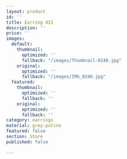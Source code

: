 ```yaml
---
layout: product
id: ''
title: Earring 021
description: ''
price: ''
images:
  default:
    thumbnail:
      optimized: ''
      fallback: "/images/Thumbnail-0240.jpg"
    original:
      optimized: ''
      fallback: "/images/IMG_0240.jpg"
  featured:
    thumbnail:
      optimized: ''
      fallback: ''
    original:
      optimized: ''
      fallback: ''
category: earrings
material: grey-patina
featured: false
section: Store
published: false

---
```

